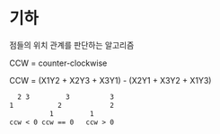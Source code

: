 # 기하

점들의 위치 관계를 판단하는 알고리즘

CCW = counter-clockwise

CCW = (X1Y2 + X2Y3 + X3Y1) - (X2Y1 + X3Y2 + X1Y3)

```txt
  2 3         3          3
1           2            2
          1         1
ccw < 0 ccw == 0   ccw > 0
```
